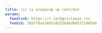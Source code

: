 ```yaml
---
title: ric is wrapping up cont/ext
params:
  feedlink: https://c.im/@grislyeye.rss
  feedid: 26bff8aa7eb5c0253b6bd602f21405eb
---
```

